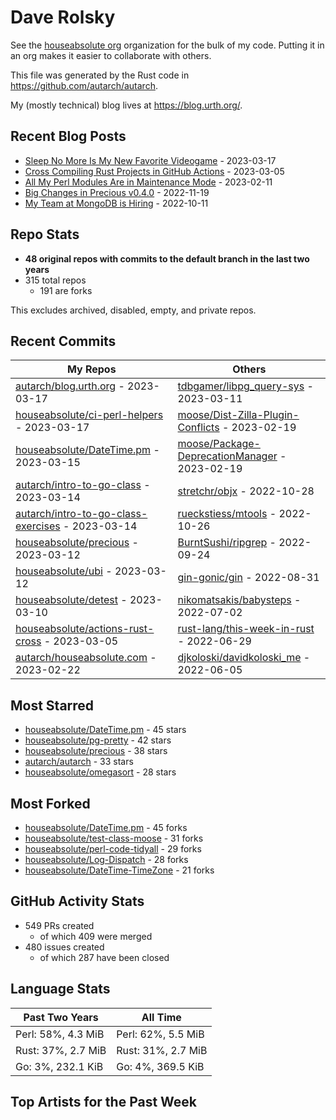 
# Dave Rolsky

See the [houseabsolute org](https://github.com/houseabsolute) organization for
the bulk of my code. Putting it in an org makes it easier to collaborate with
others.

This file was generated by the Rust code in
https://github.com/autarch/autarch.

My (mostly technical) blog lives at https://blog.urth.org/.

## Recent Blog Posts

- [Sleep No More Is My New Favorite Videogame](https://blog.urth.org/2023/03/17/sleep-no-more-is-my-new-favorite-videogame/) - 2023-03-17
- [Cross Compiling Rust Projects in GitHub Actions](https://blog.urth.org/2023/03/05/cross-compiling-rust-projects-in-github-actions/) - 2023-03-05
- [All My Perl Modules Are in Maintenance Mode](https://blog.urth.org/2023/02/11/all-my-perl-modules-are-in-maintenance-mode/) - 2023-02-11
- [Big Changes in Precious v0.4.0](https://blog.urth.org/2022/11/19/big-changes-in-precious-v0-4-0/) - 2022-11-19
- [My Team at MongoDB is Hiring](https://blog.urth.org/2022/10/11/my-team-at-mongodb-is-hiring/) - 2022-10-11


## Repo Stats
- **48 original repos with commits to the default branch in the last two years**
- 315 total repos
  - 191 are forks

This excludes archived, disabled, empty, and private repos.

## Recent Commits
| My Repos | Others |
|----------|--------|
| [autarch/blog.urth.org](https://github.com/autarch/blog.urth.org) - 2023-03-17              | [tdbgamer/libpg_query-sys](https://github.com/tdbgamer/libpg_query-sys) - 2023-03-11                |
| [houseabsolute/ci-perl-helpers](https://github.com/houseabsolute/ci-perl-helpers) - 2023-03-17              | [moose/Dist-Zilla-Plugin-Conflicts](https://github.com/moose/Dist-Zilla-Plugin-Conflicts) - 2023-02-19                |
| [houseabsolute/DateTime.pm](https://github.com/houseabsolute/DateTime.pm) - 2023-03-15              | [moose/Package-DeprecationManager](https://github.com/moose/Package-DeprecationManager) - 2023-02-19                |
| [autarch/intro-to-go-class](https://github.com/autarch/intro-to-go-class) - 2023-03-14              | [stretchr/objx](https://github.com/stretchr/objx) - 2022-10-28                |
| [autarch/intro-to-go-class-exercises](https://github.com/autarch/intro-to-go-class-exercises) - 2023-03-14              | [rueckstiess/mtools](https://github.com/rueckstiess/mtools) - 2022-10-26                |
| [houseabsolute/precious](https://github.com/houseabsolute/precious) - 2023-03-12              | [BurntSushi/ripgrep](https://github.com/BurntSushi/ripgrep) - 2022-09-24                |
| [houseabsolute/ubi](https://github.com/houseabsolute/ubi) - 2023-03-12              | [gin-gonic/gin](https://github.com/gin-gonic/gin) - 2022-08-31                |
| [houseabsolute/detest](https://github.com/houseabsolute/detest) - 2023-03-10              | [nikomatsakis/babysteps](https://github.com/nikomatsakis/babysteps) - 2022-07-02                |
| [houseabsolute/actions-rust-cross](https://github.com/houseabsolute/actions-rust-cross) - 2023-03-05              | [rust-lang/this-week-in-rust](https://github.com/rust-lang/this-week-in-rust) - 2022-06-29                |
| [autarch/houseabsolute.com](https://github.com/autarch/houseabsolute.com) - 2023-02-22              | [djkoloski/davidkoloski_me](https://github.com/djkoloski/davidkoloski_me) - 2022-06-05                |


## Most Starred
- [houseabsolute/DateTime.pm](https://github.com/houseabsolute/DateTime.pm) - 45 stars
- [houseabsolute/pg-pretty](https://github.com/houseabsolute/pg-pretty) - 42 stars
- [houseabsolute/precious](https://github.com/houseabsolute/precious) - 38 stars
- [autarch/autarch](https://github.com/autarch/autarch) - 33 stars
- [houseabsolute/omegasort](https://github.com/houseabsolute/omegasort) - 28 stars


## Most Forked
- [houseabsolute/DateTime.pm](https://github.com/houseabsolute/DateTime.pm) - 45 forks
- [houseabsolute/test-class-moose](https://github.com/houseabsolute/test-class-moose) - 31 forks
- [houseabsolute/perl-code-tidyall](https://github.com/houseabsolute/perl-code-tidyall) - 29 forks
- [houseabsolute/Log-Dispatch](https://github.com/houseabsolute/Log-Dispatch) - 28 forks
- [houseabsolute/DateTime-TimeZone](https://github.com/houseabsolute/DateTime-TimeZone) - 21 forks


## GitHub Activity Stats
- 549 PRs created
  - of which 409 were merged
- 480 issues created
  - of which 287 have been closed

## Language Stats
| Past Two Years        | All Time                |
|-----------------------|-------------------------|
| Perl: 58%, 4.3 MiB              | Perl: 62%, 5.5 MiB                |
| Rust: 37%, 2.7 MiB              | Rust: 31%, 2.7 MiB                |
| Go: 3%, 232.1 KiB              | Go: 4%, 369.5 KiB                |


## Top Artists for the Past Week

